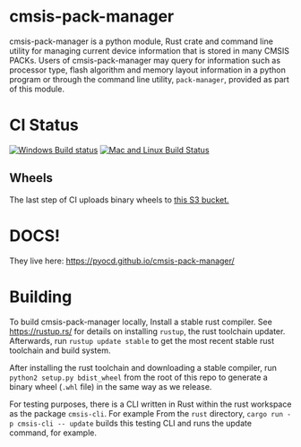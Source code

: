 # cmsis-pack-manager
cmsis-pack-manager is a python module, Rust crate and command line utility for managing current device information that is stored in many CMSIS PACKs. Users of cmsis-pack-manager may query for information such as processor type, flash algorithm and memory layout information in a python program or through the command line utility, `pack-manager`, provided as part of this module.

# CI Status
[![Windows Build status](https://ci.appveyor.com/api/projects/status/tltovxvu20y4pma8?svg=true)](https://ci.appveyor.com/project/theotherjimmy/cmsis-pack-manager) [![Mac and Linux Build Status](https://travis-ci.org/ARMmbed/cmsis-pack-manager.svg?branch=master)](https://travis-ci.org/ARMmbed/cmsis-pack-manager)

## Wheels

The last step of CI uploads binary wheels to [this S3 bucket.](http://mbed-os.s3-website-eu-west-1.amazonaws.com/?prefix=builds/cmsis-pack-manager/dist/)

# DOCS!

They live here: https://pyocd.github.io/cmsis-pack-manager/

# Building

To build cmsis-pack-manager locally, Install a stable rust compiler.
See https://rustup.rs/ for details on installing `rustup`, the rust
toolchain updater. Afterwards, run `rustup update stable` to get the
most recent stable rust toolchain and build system.

After installing the rust toolchain and downloading a stable compiler,
run `python2 setup.py bdist_wheel` from the root of this repo to
generate a binary wheel (`.whl` file) in the same way as we release.

For testing purposes, there is a CLI written in Rust within the rust
workspace as the package `cmsis-cli`. For example From the `rust`
directory, `cargo run -p cmsis-cli -- update` builds this testing
CLI and runs the update command, for example.
